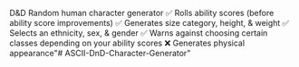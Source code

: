 D&D Random human character generator
✅ Rolls ability scores (before ability score improvements)
✅ Generates size category, height, & weight
✅ Selects an ethnicity, sex, & gender
✅ Warns against choosing certain classes depending on your ability scores
❌ Generates physical appearance"# ASCII-DnD-Character-Generator" 
